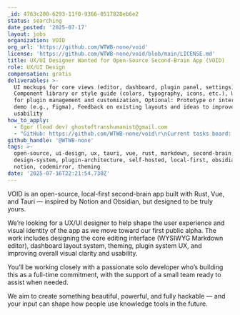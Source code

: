 ```yaml
---
_id: 4763c200-6293-11f0-9366-0517828eb6e2
status: searching
date_posted: '2025-07-17'
layout: jobs
organization: VOID
org_url: 'https://github.com/WTWB-none/void'
license: 'https://github.com/WTWB-none/void/blob/main/LICENSE.md'
title: UX/UI Designer Wanted for Open-Source Second-Brain App (VOID)
role: UX/UI Design
compensation: gratis
deliverables: >-
  UI mockups for core views (editor, dashboard, plugin panel, settings),
  Component library or style guide (colors, typography, icons, etc.), UX flows
  for plugin management and customization, Optional: Prototype or interactive
  demo (e.g., Figma), Feedback on existing layouts and ideas to improve
  usability
how_to_apply:
  - Egor (lead dev) ghostoftranshumanist@gmail.com
  - "GitHub: https://github.com/WTWB-none/void\r\nCurrent tasks board: https://github.com/users/WTWB-none/projects/3"
github_handle: '@WTWB-none'
tags: >-
  open-source, ui-design, ux, tauri, vue, rust, markdown, second-brain,
  design-system, plugin-architecture, self-hosted, local-first, obsidian,
  notion, codemirror, theming
date: '2025-07-16T22:21:54.730Z'
---
```

VOID is an open-source, local-first second-brain app built with Rust, Vue, and Tauri — inspired by Notion and Obsidian, but designed to be truly yours.

We’re looking for a UX/UI designer to help shape the user experience and visual identity of the app as we move toward our first public alpha. The work includes designing the core editing interface (WYSIWYG Markdown editor), dashboard layout system, theming, plugin system UX, and improving overall visual clarity and usability.

You’ll be working closely with a passionate solo developer who’s building this as a full-time commitment, with the support of a small team ready to assist when needed.

We aim to create something beautiful, powerful, and fully hackable — and your input can shape how people use knowledge tools in the future.
